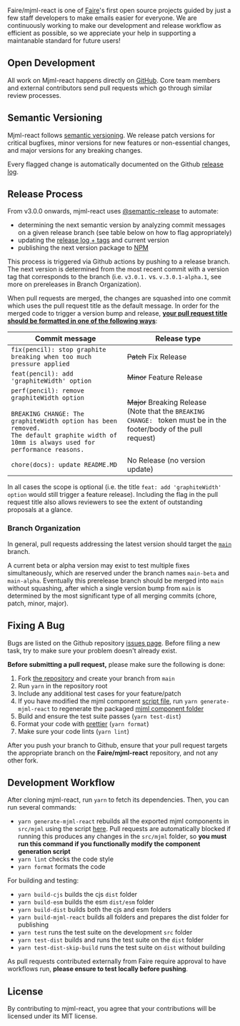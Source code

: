 Faire/mjml-react is one of [Faire](https://www.faire.com)'s first open source projects guided by just a few staff developers to make emails easier for everyone. We are continuously working to make our development and release workflow as efficient as possible, so we appreciate your help in supporting a maintanable standard for future users!

## Open Development

All work on Mjml-react happens directly on [GitHub](https://github.com/Faire/mjml-react). Core team members and external contributors send pull requests which go through similar review processes.

## Semantic Versioning

Mjml-react follows [semantic versioning](https://semver.org/). We release patch versions for critical bugfixes, minor versions for new features or non-essential changes, and major versions for any breaking changes.

Every flagged change is automatically documented on the Github [release log](https://github.com/Faire/mjml-react/releases).

## Release Process

From v3.0.0 onwards, mjml-react uses [@semantic-release](https://www.npmjs.com/package/semantic-release) to automate:

- determining the next semantic version by analyzing commit messages on a given release branch (see table below on how to flag appropriately)
- updating the [release log + tags](https://github.com/Faire/mjml-react/releases) and current version
- publishing the next version package to [NPM](https://www.npmjs.com/package/@faire/mjml-react)

This process is triggered via Github actions by pushing to a release branch. The next version is determined from the most recent commit with a version tag that corresponds to the branch (i.e. `v3.0.1.` vs. `v.3.0.1-alpha.1`, see more on prereleases in Branch Organization).

When pull requests are merged, the changes are squashed into one commit which uses the pull request title as the default message. In order for the merged code to trigger a version bump and release, <b><u>your pull request title should be formatted in one of the following ways</u></b>:

| Commit message                                                                                                                                                                                   | Release type                                                                                                               |
| ------------------------------------------------------------------------------------------------------------------------------------------------------------------------------------------------ | -------------------------------------------------------------------------------------------------------------------------- |
| `fix(pencil): stop graphite breaking when too much pressure applied`                                                                                                                             | ~~Patch~~ Fix Release                                                                                                      |
| `feat(pencil): add 'graphiteWidth' option`                                                                                                                                                       | ~~Minor~~ Feature Release                                                                                                  |
| `perf(pencil): remove graphiteWidth option`<br><br>`BREAKING CHANGE: The graphiteWidth option has been removed.`<br>`The default graphite width of 10mm is always used for performance reasons.` | ~~Major~~ Breaking Release <br /> (Note that the `BREAKING CHANGE: ` token must be in the footer/body of the pull request) |
| `chore(docs): update README.MD`                                                                                                                                                                  | No Release (no version update)                                                                                             |

In all cases the scope is optional (i.e. the title `feat: add 'graphiteWidth' option` would still trigger a feature release). Including the flag in the pull request title also allows reviewers to see the extent of outstanding proposals at a glance.

### Branch Organization

In general, pull requests addressing the latest version should target the [`main`](https://github.com/faire/mjml-react/tree/main) branch.

A current beta or alpha version may exist to test multiple fixes simultaneously, which are reserved under the branch names `main-beta` and `main-alpha`. Eventually this prerelease branch should be merged into `main` without squashing, after which a single version bump from `main` is determined by the most significant type of all merging commits (chore, patch, minor, major).

## Fixing A Bug

Bugs are listed on the Github repository [issues page](https://github.com/faire/mjml-react/issues). Before filing a new task, try to make sure your problem doesn't already exist.

**Before submitting a pull request,** please make sure the following is done:

1. Fork [the repository](https://github.com/faire/mjml-react) and create your branch from `main`
2. Run `yarn` in the repository root
3. Include any additional test cases for your feature/patch
4. If you have modified the mjml component [script file](./scripts/generate-mjml-react.ts), run `yarn generate-mjml-react` to regenerate the packaged [mjml component folder](./src/mjml/)
5. Build and ensure the test suite passes (`yarn test-dist`)
6. Format your code with [prettier](https://github.com/prettier/prettier) (`yarn format`)
7. Make sure your code lints (`yarn lint`)

After you push your branch to Github, ensure that your pull request targets the appropriate branch on the <b>Faire/mjml-react</b> repository, and not any other fork.

## Development Workflow

After cloning mjml-react, run `yarn` to fetch its dependencies.
Then, you can run several commands:

- `yarn generate-mjml-react` rebuilds all the exported mjml components in `src/mjml` using the script [here](scripts/validateMjmlReactHasBeenRun.sh). Pull requests are automatically blocked if running this produces any changes in the `src/mjml` folder, so <b>you must run this command if you functionally modify the component generation script</b>
- `yarn lint` checks the code style
- `yarn format` formats the code

For building and testing:

- `yarn build-cjs` builds the cjs `dist` folder
- `yarn build-esm` builds the esm `dist/esm` folder
- `yarn build-dist` builds both the cjs and esm folders
- `yarn build-mjml-react` builds all folders and prepares the dist folder for publishing
- `yarn test` runs the test suite on the development `src` folder
- `yarn test-dist` builds and runs the test suite on the `dist` folder
- `yarn test-dist-skip-build` runs the test suite on `dist` without building

As pull requests contributed externally from Faire require approval to have workflows run, <b>please ensure to test locally before pushing</b>.

## License

By contributing to mjml-react, you agree that your contributions will be licensed under its MIT license.
